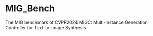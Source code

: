 # MIG_Bench
The MIG benchmark of CVPR2024 MIGC: Multi-Instance Generation Controller for Text-to-Image Synthesis
